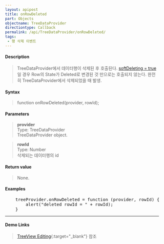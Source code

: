 ```yaml
---
layout: apipost
title: onRowDeleted
part: Objects
objectname: TreeDataProvider
directiontype: Callback
permalink: /api/TreeDataProvider/onRowDeleted/
tags:
 - 행 삭제 이벤트
---
```



#### Description

> TreeDataProvider에서 데이터행이 삭제된 후 호출된다.
> [softDeleting = true](/api/DataProvider/DataProviderOptions/) 일 경우 Row의 State가 Deleted로 변경된 것 만으로는 호출되지 않는다.  완전히 TreeDataProvider에서 삭제되었을 때 발생.

#### Syntax

> function onRowDeleted(provider, rowId);  

#### Parameters
  
> **provider**  
> Type: TreeDataProvider  
> TreeDataProvider object.  

> **rowId**  
> Type: Number  
> 삭제되는 데이터행의 id  

#### Return value

> None.  

#### Examples 

<pre class="prettyprint">
	treeProvider.onRowDeleted = function (provider, rowId) {
		alert("deleted rowId = " + rowId);
	}
</pre>

---

#### Demo Links

> [TreeView Editing](http://demo.realgrid.net/Demo/TreeEditing){:target="_blank"} 참조   